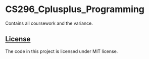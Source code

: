 # CS296_Cplusplus_Programming

Contains all coursework and the variance.

## [License](LICENSE)

The code in this project is licensed under MIT license.
